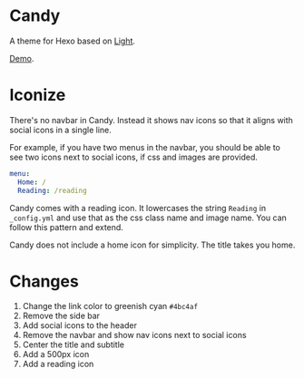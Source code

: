# Candy
A theme for Hexo based on [Light](https://github.com/tommy351/hexo-theme-light).

[Demo](http://initrc.github.io/).

# Iconize
There's no navbar in Candy. Instead it shows nav icons so that it aligns with social icons in a single line.

For example, if you have two menus in the navbar, you should be able to see two icons next to social icons, if css and images are provided.

``` yml themes/candy/_config.yml
menu:
  Home: /
  Reading: /reading
```

Candy comes with a reading icon. It lowercases the string `Reading` in `_config.yml` and use that as the css class name and image name. You can follow this pattern and extend.

Candy does not include a home icon for simplicity. The title takes you home.

# Changes
1. Change the link color to greenish cyan `#4bc4af`
2. Remove the side bar
3. Add social icons to the header
4. Remove the navbar and show nav icons next to social icons
5. Center the title and subtitle
6. Add a 500px icon
7. Add a reading icon
